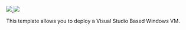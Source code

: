 
<a href="https://portal.azure.com/#create/Microsoft.Template/uri/https%3A%2F%2Fraw.githubusercontent.com%2Fsrinivasadotnet%2FAzure-ARM-Templates%2Fmaster%2FVM-Template%2FVM_With_VS_template.json" target="_blank">
    <img src="http://azuredeploy.net/deploybutton.png"/>
</a>
<a href="http://armviz.io/#/?load=https%3A%2F%2Fraw.githubusercontent.com%2Fsrinivasadotnet%2FAzure-ARM-Templates%2Fmaster%2FVM-Template%2FVM_With_VS_template.json" target="_blank">
    <img src="http://armviz.io/visualizebutton.png"/>
</a>

This template allows you to deploy a Visual Studio Based Windows VM. 
